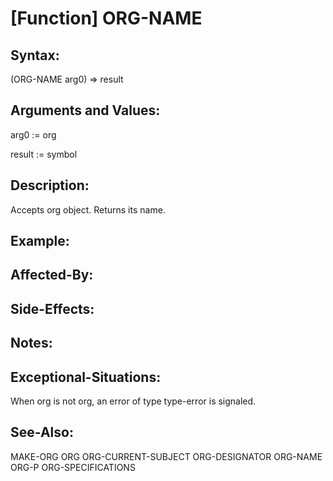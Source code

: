 # [Function] ORG-NAME

## Syntax:

(ORG-NAME arg0) => result

## Arguments and Values:

arg0 := org

result := symbol

## Description:
Accepts org object.
Returns its name.

## Example:

## Affected-By:

## Side-Effects:

## Notes:

## Exceptional-Situations:
When org is not org, an error of type type-error is signaled.

## See-Also:

MAKE-ORG
ORG
ORG-CURRENT-SUBJECT
ORG-DESIGNATOR
ORG-NAME
ORG-P
ORG-SPECIFICATIONS
